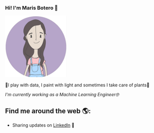### Hi! I'm Maris Botero 🦄
<img src="https://github.com/marisbotero/marisbotero/blob/master/ma.PNG" width="200" height="200" alt="A 200x200 image">

<p>🌳I play with data, I paint with light and sometimes I take care of plants🌹<p>

<p><em>I'm currently working as a Machine Learning Engineer🤓</br>


</em></p>

## Find me around the web 🌎:


- Sharing updates on <a href="https://www.linkedin.com/in/marisbotero/">LinkedIn</a> 💼





